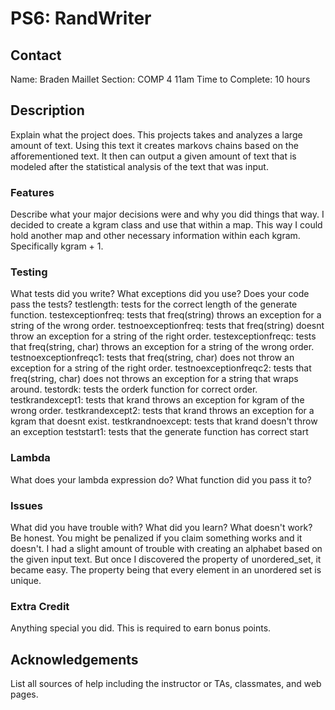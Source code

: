 # PS6: RandWriter

## Contact
Name: Braden Maillet
Section: COMP 4 11am
Time to Complete: 10 hours


## Description
Explain what the project does.
    This projects takes and analyzes a large amount of text. Using this text it creates markovs chains based on the
    afforementioned text. It then can output a given amount of text that is modeled after the statistical analysis
    of the text that was input.
### Features
Describe what your major decisions were and why you did things that way.
    I decided to create a kgram class and use that within a map. This way I could hold another map and other necessary
    information within each kgram. Specifically kgram + 1.

### Testing
What tests did you write?  What exceptions did you use?  Does your code pass the tests?
    testlength:  tests for the correct length of the generate function.
    testexceptionfreq:  tests that freq(string) throws an exception for a string of the wrong order.
    testnoexceptionfreq: tests that freq(string) doesnt throw an exception for a string of the right order.
    testexceptionfreqc: tests that freq(string, char) throws an exception for a string of the wrong order.
    testnoexceptionfreqc1: tests that freq(string, char) does not throw an exception for a string of the right order.
    testnoexceptionfreqc2: tests that freq(string, char) does not throws an exception for a string that wraps around.
    testordk:  tests the orderk function for correct order.
    testkrandexcept1:  tests that krand throws an exception for kgram of the wrong order.
    testkrandexcept2:  tests that krand throws an exception for a kgram that doesnt exist.
    testkrandnoexcept:  tests that krand doesn't throw an exception
    teststart1:  tests that the generate function has correct start

### Lambda
What does your lambda expression do?  What function did you pass it to?
    
### Issues
What did you have trouble with?  What did you learn?  What doesn't work?  Be honest.  You might be penalized if you claim something works and it doesn't.
    I had a slight amount of trouble with creating an alphabet based on the given input text. But once I discovered the property of unordered_set, it became easy. The property being that every element in an unordered set is unique.
### Extra Credit
Anything special you did.  This is required to earn bonus points.

## Acknowledgements
List all sources of help including the instructor or TAs, classmates, and web pages.
